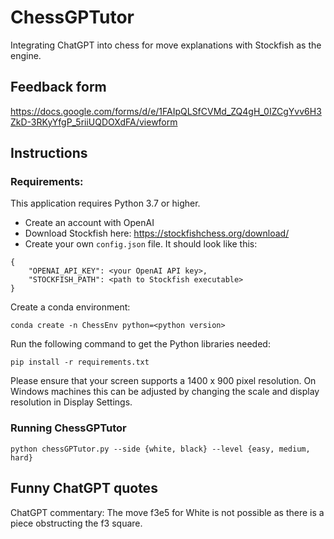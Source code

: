 # ChessGPTutor

Integrating ChatGPT into chess for move explanations with Stockfish as the engine.

## Feedback form

https://docs.google.com/forms/d/e/1FAIpQLSfCVMd_ZQ4gH_0IZCgYvv6H3ZkD-3RKyYfgP_5riiUQDOXdFA/viewform

## Instructions

### Requirements:

This application requires Python 3.7 or higher.
* Create an account with OpenAI
* Download Stockfish here: https://stockfishchess.org/download/
* Create your own `config.json` file. It should look like this:
```
{
	"OPENAI_API_KEY": <your OpenAI API key>,
	"STOCKFISH_PATH": <path to Stockfish executable>
}
```

Create a conda environment:
```
conda create -n ChessEnv python=<python version>
```
Run the following command to get the Python libraries needed:
```
pip install -r requirements.txt
```

Please ensure that your screen supports a 1400 x 900 pixel resolution. On Windows machines this can be adjusted by changing the scale and display resolution in Display Settings.

### Running ChessGPTutor

```
python chessGPTutor.py --side {white, black} --level {easy, medium, hard}
```

## Funny ChatGPT quotes

ChatGPT commentary: The move f3e5 for White is not possible as there is a piece obstructing the f3 square.

